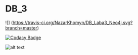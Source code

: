 # DB_3
![] (https://travis-ci.org/NazarKhomyn/DB_Laba3_Neo4j.svg?branch=master)

[![Codacy Badge](https://api.codacy.com/project/badge/Grade/043be5b7294e49d887543320a7d2910e)](https://www.codacy.com/app/NazarKhomyn/DB_Laba3_Neo4j?utm_source=github.com&amp;utm_medium=referral&amp;utm_content=NazarKhomyn/DB_Laba3_Neo4j&amp;utm_campaign=Badge_Grade)



![alt text](https://image.prntscr.com/image/wy4RHmwOSTaI76T9yt9Ufg.png)


